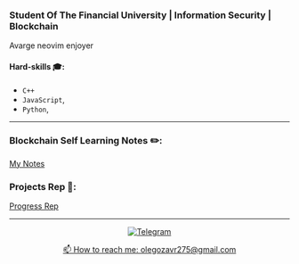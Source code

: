 ### Student Of The Financial University | Information Security | Blockchain
Avarge neovim enjoyer

#### Hard-skills 🎓:
   - `С++`
   - `JavaScript`,
   - `Python`,
____

### Blockchain Self Learning Notes ✏️:
[My Notes](https://github.com/objoracoda/learn-blockchain)

### Projects Rep 💾:

[Progress Rep](https://github.com/objoracoda/my-progress-rep)

____
   
<p align="center">

<a href="https://t.me/objoracoda">
   <img top="0" src="https://img.shields.io/badge/Telegram-2CA5E0?style=for-the-badge&logo=telegram&logoColor=white" alt="Telegram" target="_blank" margin-left="10px">
</p>
   
<p align='center'>
   📫 How to reach me: <a href='mailto:olegozavr275@gmail.com'>olegozavr275@gmail.com</a>
</p>
